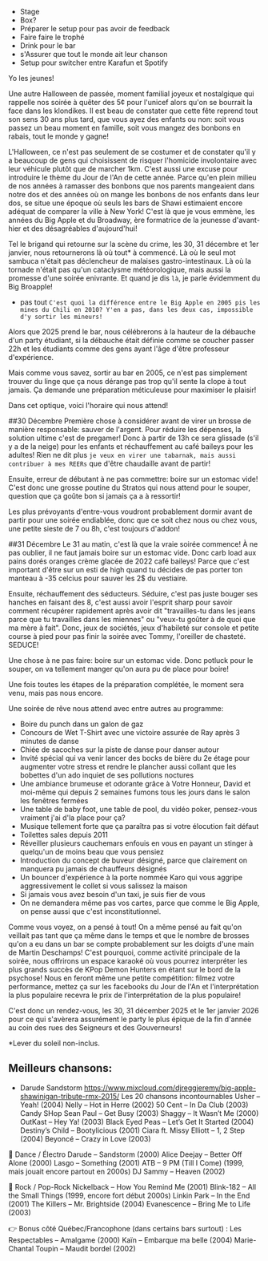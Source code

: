 - Stage
- Box?
- Préparer le setup pour pas avoir de feedback
- Faire faire le trophé
- Drink pour le bar
- s'Assurer que tout le monde ait leur chanson
- Setup pour switcher entre Karafun et Spotify

Yo les jeunes! 

Une autre Halloween de passée, moment familial joyeux et nostalgique qui rappelle nos soirée à quêter des 5¢ pour l'unicef alors qu'on se bourrait la face dans les klondikes. Il est beau de constater que cette fête reprend tout son sens 30 ans plus tard, que vous ayez des enfants ou non: soit vous passez un beau moment en famille, soit vous mangez des bonbons en rabais, tout le monde y gagne! 

L'Halloween, ce n'est pas seulement de se costumer et de constater qu'il y a beaucoup de gens qui choisissent de risquer l'homicide involontaire avec leur véhicule plutôt que de marcher 1km. C'est aussi une excuse pour introduire le thème du Jour de l'An de cette année. Parce qu'en plein milieu de nos années à ramasser des bonbons que nos parents mangeaient dans notre dos et des années où on mange les bonbons de nos enfants dans leur dos, se situe une époque où seuls les bars de Shawi estimaient encore adéquat de comparer la ville à New York! C'est là que je vous emmène, les années du Big Apple et du Broadway, ère formatrice de la jeunesse d'avant-hier et des désagréables d'aujourd'hui!

Tel le brigand qui retourne sur la scène du crime, les 30, 31 décembre et 1er janvier, nous retournerons là où tout* à commencé. Là où le seul mot sambuca n'était pas déclencheur de malaises gastro-intestinaux. Là où la tornade n'était pas qu'un cataclysme météorologique, mais aussi la promesse d'une soirée enivrante. Et quand je dis `là`, je parle évidemment du Big Broapple!

* pas tout
`C'est quoi la différence entre le Big Apple en 2005 pis les mines du Chili en 2010? Y'en a pas, dans les deux cas, impossible d'y sortir les mineurs!`

Alors que 2025 prend le bar, nous célébrerons à la hauteur de la débauche d'un party étudiant, si la débauche était définie comme se coucher passer 22h et les étudiants comme des gens ayant l'âge d'être professeur d'expérience.

Mais comme vous savez, sortir au bar en 2005, ce n'est pas simplement trouver du linge que ça nous dérange pas trop qu'il sente la clope à tout jamais. Ça demande une préparation méticuleuse pour maximiser le plaisir!

Dans cet optique, voici l'horaire qui nous attend!

##30 Décembre
Première chose à considérer avant de virer un brosse de manière responsable: sauver de l'argent. Pour réduire les dépenses, la solution ultime c'est de pregamer! Donc à partir de 13h ce sera glissade (s'il y a de la neige) pour les enfants et réchauffement au café baileys pour les adultes! Rien ne dit plus `je veux en virer une tabarnak, mais aussi contribuer à mes REERs` que d'être chaudaille avant de partir!

Ensuite, erreur de débutant à ne pas commettre: boire sur un estomac vide! C'est donc une grosse poutine du Stratos qui nous attend pour le souper, question que ça goûte bon si jamais ça a à ressortir!

Les plus prévoyants d'entre-vous voudront probablement dormir avant de partir pour une soirée endiablée, donc que ce soit chez nous ou chez vous, une petite sieste de 7 ou 8h, c'est toujours d'addon!

##31 Décembre
Le 31 au matin, c'est là que la vraie soirée commence! À ne pas oublier, il ne faut jamais boire sur un estomac vide. Donc carb load aux pains dorés oranges crème glacée de 2022 café baileys! Parce que c'est important d'être sur un esti de high quand tu décides de pas porter ton manteau à -35 celcius pour sauver les 2$ du vestiaire.

Ensuite, réchauffement des séducteurs. Séduire, c'est pas juste bouger ses hanches en faisant des 8, c'est aussi avoir l'esprit sharp pour savoir comment récupérer rapidement après avoir dit "travailles-tu dans les jeans parce que tu travailles dans les miennes" ou "veux-tu goûter à de quoi que ma mère à fait". Donc, jeux de sociétés, jeux d'habileté sur console et petite course à pied pour pas finir la soirée avec Tommy, l'oreiller de chasteté. SEDUCE!

Une chose à ne pas faire: boire sur un estomac vide. Donc potluck pour le souper, on va tellement manger qu'on aura pu de place pour boire!

Une fois toutes les étapes de la préparation complétée, le moment sera venu, mais pas nous encore.
  
Une soirée de rêve nous attend avec entre autres au programme:
- Boire du punch dans un galon de gaz
- Concours de Wet T-Shirt avec une victoire assurée de Ray après 3 minutes de danse
- Chiée de sacoches sur la piste de danse pour danser autour
- Invité spécial qui va venir lancer des bocks de bière du 2e étage pour augmenter votre stress et rendre le plancher aussi collant que les bobettes d'un ado inquiet de ses pollutions noctures
- Une ambiance brumeuse et odorante grâce à Votre Honneur, David et moi-même qui depuis 2 semaines fumons tous les jours dans le salon les fenêtres fermées
- Une table de baby foot, une table de pool, du vidéo poker, pensez-vous vraiment j'ai d'la place pour ça?
- Musique tellement forte que ça paraîtra pas si votre élocution fait défaut
- Toilettes sales depuis 2011
- Réveiller plusieurs cauchemars enfouis en vous en payant un stinger à quelqu'un de moins beau que vous pensiez
- Introduction du concept de buveur désigné, parce que clairement on manquera pu jamais de chauffeurs désignés
- Un bouncer d'expérience à la porte nommée Karo qui vous aggripe aggressivement le collet si vous salissez la maison
- Si jamais vous avez besoin d'un taxi, je suis fier de vous
- On ne demandera même pas vos cartes, parce que comme le Big Apple, on pense aussi que c'est inconstitutionnel. 

Comme vous voyez, on a pensé à tout! On a même pensé au fait qu'on veillait pas tant que ça même dans le temps et que le nombre de brosses qu'on a eu dans un bar se compte probablement sur les doigts d'une main de Martin Deschamps! C'est pourquoi, comme activité principale de la soirée, nous offrirons un espace karaoké où vous pourrez interpréter les plus grands succès de KPop Demon Hunters en étant sur le bord de la psychose! Nous en feront même une petite compétition: filmez votre performance, mettez ça sur les facebooks du Jour de l'An et l'interprétation la plus populaire recevra le prix de l'interprétation de la plus populaire!

C'est donc un rendez-vous, les 30, 31 décember 2025 et le 1er janvier 2026 pour ce qui s'avèrera assurément le party le plus épique de la fin d'année au coin des rues des Seigneurs et des Gouverneurs!

*Lever du soleil non-inclus.


Meilleurs chansons:
- 
- Darude Sandstorm
https://www.mixcloud.com/djreggjeremy/big-apple-shawinigan-tribute-rmx-2015/
Les 20 chansons incontournables
Usher – Yeah! (2004)
Nelly – Hot in Herre (2002)
50 Cent – In Da Club (2003)
  Candy SHop
Sean Paul – Get Busy (2003)
Shaggy – It Wasn’t Me (2000)
OutKast – Hey Ya! (2003)
Black Eyed Peas – Let’s Get It Started (2004)
Destiny’s Child – Bootylicious (2001)
Ciara ft. Missy Elliott – 1, 2 Step (2004)
Beyoncé – Crazy in Love (2003)

💃 Dance / Électro
Darude – Sandstorm (2000)
Alice Deejay – Better Off Alone (2000)
Lasgo – Something (2001)
ATB – 9 PM (Till I Come) (1999, mais jouait encore partout en 2000s)
DJ Sammy – Heaven (2002)

🎤 Rock / Pop-Rock
Nickelback – How You Remind Me (2001)
Blink-182 – All the Small Things (1999, encore fort début 2000s)
Linkin Park – In the End (2001)
The Killers – Mr. Brightside (2004)
Evanescence – Bring Me to Life (2003)

👉 Bonus côté Québec/Francophone (dans certains bars surtout) :
Les Respectables – Amalgame (2000)
Kaïn – Embarque ma belle (2004)
Marie-Chantal Toupin – Maudit bordel (2002)
